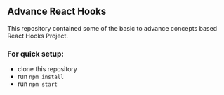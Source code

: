 ## Advance React Hooks 
This repository contained some of the basic to advance concepts based React Hooks Project.

### For quick setup:
- clone this repository
- run `npm install`
- run `npm start`